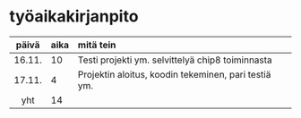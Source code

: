 # työaikakirjanpito

| päivä | aika | mitä tein  |
| :----:|:-----| :-----|
| 16.11. | 10    | Testi projekti ym. selvittelyä chip8 toiminnasta |
| 17.11. | 4    | Projektin aloitus, koodin tekeminen, pari testiä ym. |
| yht   | 14   | | 